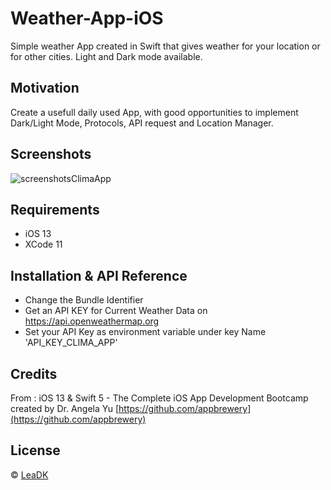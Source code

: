 # Weather-App-iOS

Simple weather App created in Swift that gives weather for your location or for other cities. Light and Dark mode available.

## Motivation

Create a usefull daily used App, with good opportunities to implement Dark/Light Mode, Protocols, API request and Location Manager.

## Screenshots

![screenshotsClimaApp](https://user-images.githubusercontent.com/53394008/84385267-94c9ad80-abef-11ea-9870-1fa28fa9ffc1.png)

## Requirements

* iOS 13
* XCode 11

## Installation & API Reference

* Change the Bundle Identifier
* Get an API KEY for Current Weather Data on https://api.openweathermap.org
* Set your API Key as environment variable under key Name 'API_KEY_CLIMA_APP'

## Credits

From : iOS 13 & Swift 5 - The Complete iOS App Development Bootcamp created by Dr. Angela Yu
[https://github.com/appbrewery](https://github.com/appbrewery)

## License

© [LeaDK](https://github.com/Lea-Dukaez/)



